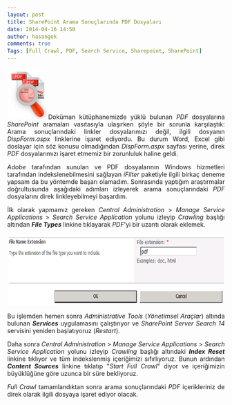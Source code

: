 ```yaml
---
layout: post
title: SharePoint Arama Sonuçlarında PDF Dosyaları
date: 2014-04-16 14:50
author: hasangok
comments: true
Tags: [Full Crawl, PDF, Search Service, Sharepoint, SharePoint]
---
```

<p style="text-align: justify;"><img class="alignleft  wp-image-672" style="margin: 1px;" alt="search-pdf" src="https://raw.githubusercontent.com/hasangok/hasangok.github.io/master/uploads/2014/04/search-pdf.jpg" width="93" height="117" />Doküman kütüphanemizde yüklü bulunan <em>PDF</em> dosyalarına <em>SharePoint</em> aramaları vasıtasıyla ulaşırken şöyle bir sorunla karşılaştık: Arama sonuçlarındaki linkler dosyalarımızı değil, ilgili dosyanın <em>DispForm.aspx</em> linklerine işaret ediyordu. Bu durum Word, Excel gibi doslayar için söz konusu olmadığından <em>DispForm.aspx</em> sayfası yerine, direk <em>PDF</em> dosyalarımızı işaret etmemiz bir zorunluluk haline geldi.</p>
<p style="text-align: justify;"><em>Adobe</em> tarafından sunulan ve PDF dosyalarının Windows hizmetleri tarafından indekslenebilmesini sağlayan <em>iFilter</em> paketiyle ilgili birkaç deneme yapsam da bu yöntemde başarı olamadım. Sonrasında yaptığım araştırmalar doğrultusunda aşağıdaki adımları izleyerek arama sonuçlarındaki <em>PDF</em> dosyalarını direk linkleyebilmeyi başardım.</p>
<p style="text-align: justify;"><!--more--></p>
<p style="text-align: justify;">İlk olarak yapmamız gereken <em>Central Administration</em> &gt; <em>Manage Service Applications</em> &gt; <em>Search Service Application</em> yolunu izleyip <em>Crawling</em> başlığı altından <em><strong>File Types</strong></em> linkine tıklayarak <em>PDF</em>'yi bir uzantı olarak eklemek.</p>
<p style="text-align: justify;"><img class="alignleft size-full wp-image-673" alt="new-file-type" src="https://raw.githubusercontent.com/hasangok/hasangok.github.io/master/uploads/2014/04/new-file-type.png" width="745" height="164" /></p>
<p style="text-align: justify;">Bu işlemden hemen sonra <em>Administrative Tools</em> (<em>Yönetimsel Araçlar</em>) altında bulunan <em><strong>Services</strong> </em>uygulamasını çalıştırıyor ve <em>SharePoint Server Search 14</em> servisini yeniden başlatıyoruz (<em>Restart</em>).</p>
<p style="text-align: justify;">Daha sonra <em>Central Administration</em> &gt; <em>Manage Service Applications</em> &gt; <em>Search Service Application</em> yolunu izleyip <em>Crawling</em> başlığı altındaki <strong><em>Index Reset</em></strong> linkine tıklıyor ve tüm indekslenmiş içeriğimizi sıfırlıyoruz. Bunun ardından <strong><em>Content Sources</em></strong> linkine tıklatıp "<em>Start Full Crawl</em>" diyor ve içeriğimizin büyüklüğüne göre uzunca bir süre bekliyoruz.</p>
<p style="text-align: justify;"><em>Full Crawl</em> tamamlandıktan sonra arama sonuçlarındaki <em>PDF</em> içerikleriniz de direk olarak ilgili dosyaya işaret ediyor olacak.</p>
